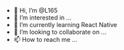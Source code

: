 - 👋 Hi, I’m @L165
- 👀 I’m interested in ...
- 🌱 I’m currently learning React Native
- 💞️ I’m looking to collaborate on ...
- 📫 How to reach me ...

<!---
L165/L165 is a ✨ special ✨ repository because its `README.md` (this file) appears on your GitHub profile.
You can click the Preview link to take a look at your changes.
--->
